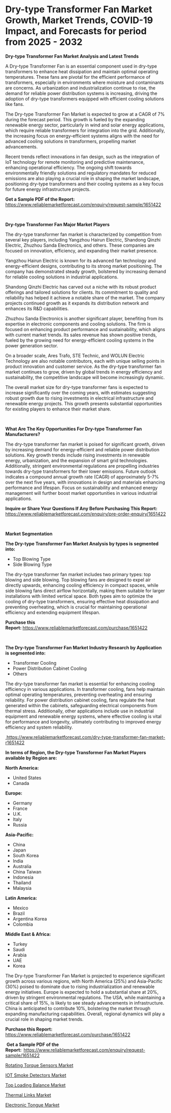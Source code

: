 <p><h1>Dry-type Transformer Fan Market Growth, Market Trends, COVID-19 Impact, and Forecasts for period from 2025 - 2032</h1></p><p><strong>Dry-type Transformer Fan Market Analysis and Latest Trends</strong></p>
<p><p>A Dry-type Transformer Fan is an essential component used in dry-type transformers to enhance heat dissipation and maintain optimal operating temperatures. These fans are pivotal for the efficient performance of transformers, especially in environments where moisture and contaminants are concerns. As urbanization and industrialization continue to rise, the demand for reliable power distribution systems is increasing, driving the adoption of dry-type transformers equipped with efficient cooling solutions like fans.</p><p>The Dry-type Transformer Fan Market is expected to grow at a CAGR of 7% during the forecast period. This growth is fueled by the expanding renewable energy sector, particularly in wind and solar energy applications, which require reliable transformers for integration into the grid. Additionally, the increasing focus on energy-efficient systems aligns with the need for advanced cooling solutions in transformers, propelling market advancements. </p><p>Recent trends reflect innovations in fan design, such as the integration of IoT technology for remote monitoring and predictive maintenance, enhancing operational efficiency. The ongoing shift towards environmentally friendly solutions and regulatory mandates for reduced emissions are also playing a crucial role in shaping the market landscape, positioning dry-type transformers and their cooling systems as a key focus for future energy infrastructure projects.</p></p>
<p><strong>Get a Sample PDF of the Report:&nbsp;</strong> <a href="https://www.reliablemarketforecast.com/enquiry/request-sample/1651422?utm_campaign=3139&utm_medium=2&utm_source=Github&utm_content=ia&utm_term=23032025&utm_id=dry-type-transformer-fan">https://www.reliablemarketforecast.com/enquiry/request-sample/1651422</a></p>
<p>&nbsp;</p>
<p><strong>Dry-type Transformer Fan Major Market Players</strong></p>
<p><p>The dry-type transformer fan market is characterized by competition from several key players, including Yangzhou Hairun Electric, Shandong Qinzhi Electric, Zhuzhou Sanda Electronics, and others. These companies are focused on innovation, efficiency, and expanding their market presence.</p><p>Yangzhou Hairun Electric is known for its advanced fan technology and energy-efficient designs, contributing to its strong market positioning. The company has demonstrated steady growth, bolstered by increasing demand for reliable cooling solutions in industrial applications. </p><p>Shandong Qinzhi Electric has carved out a niche with its robust product offerings and tailored solutions for clients. Its commitment to quality and reliability has helped it achieve a notable share of the market. The company projects continued growth as it expands its distribution network and enhances its R&D capabilities.</p><p>Zhuzhou Sanda Electronics is another significant player, benefiting from its expertise in electronic components and cooling solutions. The firm is focused on enhancing product performance and sustainability, which aligns with current market trends. Its sales revenue has shown positive trends, fueled by the growing need for energy-efficient cooling systems in the power generation sector.</p><p>On a broader scale, Ares Trafo, STE Technic, and WOLUN Electric Technology are also notable contributors, each with unique selling points in product innovation and customer service. As the dry-type transformer fan market continues to grow, driven by global trends in energy efficiency and sustainability, the competitive landscape will become increasingly dynamic.</p><p>The overall market size for dry-type transformer fans is expected to increase significantly over the coming years, with estimates suggesting robust growth due to rising investments in electrical infrastructure and renewable energy projects. This growth presents substantial opportunities for existing players to enhance their market share.</p></p>
<p>&nbsp;</p>
<p><strong>What Are The Key Opportunities For Dry-type Transformer Fan Manufacturers?</strong></p>
<p><p>The dry-type transformer fan market is poised for significant growth, driven by increasing demand for energy-efficient and reliable power distribution solutions. Key growth trends include rising investments in renewable energy, urbanization, and the expansion of smart grid technologies. Additionally, stringent environmental regulations are propelling industries towards dry-type transformers for their lower emissions. Future outlook indicates a compound annual growth rate (CAGR) of approximately 5-7% over the next five years, with innovations in design and materials enhancing performance and lifespan. Focus on sustainability and enhanced energy management will further boost market opportunities in various industrial applications.</p></p>
<p><strong>Inquire or Share Your Questions If Any Before Purchasing This Report:</strong> <a href="https://www.reliablemarketforecast.com/enquiry/pre-order-enquiry/1651422?utm_campaign=3139&utm_medium=2&utm_source=Github&utm_content=ia&utm_term=23032025&utm_id=dry-type-transformer-fan">https://www.reliablemarketforecast.com/enquiry/pre-order-enquiry/1651422</a></p>
<p>&nbsp;</p>
<p><strong>Market Segmentation</strong></p>
<p><strong>The Dry-type Transformer Fan Market Analysis by types is segmented into:</strong></p>
<p><ul><li>Top Blowing Type</li><li>Side Blowing Type</li></ul></p>
<p><p>The dry-type transformer fan market includes two primary types: top blowing and side blowing. Top blowing fans are designed to expel air directly upwards, enhancing cooling efficiency in compact spaces, while side blowing fans direct airflow horizontally, making them suitable for larger installations with limited vertical space. Both types aim to optimize the cooling of dry-type transformers, ensuring effective heat dissipation and preventing overheating, which is crucial for maintaining operational efficiency and extending equipment lifespan.</p></p>
<p><strong>Purchase this Report:&nbsp;</strong><a href="https://www.reliablemarketforecast.com/purchase/1651422?utm_campaign=3139&utm_medium=2&utm_source=Github&utm_content=ia&utm_term=23032025&utm_id=dry-type-transformer-fan">https://www.reliablemarketforecast.com/purchase/1651422</a></p>
<p>&nbsp;</p>
<p><strong>The Dry-type Transformer Fan Market Industry Research by Application is segmented into:</strong></p>
<p><ul><li>Transformer Cooling</li><li>Power Distribution Cabinet Cooling</li><li>Others</li></ul></p>
<p><p>The dry-type transformer fan market is essential for enhancing cooling efficiency in various applications. In transformer cooling, fans help maintain optimal operating temperatures, preventing overheating and ensuring reliability. For power distribution cabinet cooling, fans regulate the heat generated within the cabinets, safeguarding electrical components from thermal stress. Additionally, other applications include use in industrial equipment and renewable energy systems, where effective cooling is vital for performance and longevity, ultimately contributing to improved energy efficiency and system reliability.</p></p>
<p><a href="https://www.reliablemarketforecast.com/dry-type-transformer-fan-market-r1651422?utm_campaign=3139&utm_medium=2&utm_source=Github&utm_content=ia&utm_term=23032025&utm_id=dry-type-transformer-fan">&nbsp;https://www.reliablemarketforecast.com/dry-type-transformer-fan-market-r1651422</a></p>
<p><strong>In terms of Region, the Dry-type Transformer Fan Market Players available by Region are:</strong></p>
<p>
    <p> <strong> North America: </strong>
        <ul>
            <li>United States</li>
            <li>Canada</li>
        </ul>
        </p> 
    <p> <strong> Europe: </strong>
        <ul>
            <li>Germany</li>
            <li>France</li>
            <li>U.K.</li>
            <li>Italy</li>
            <li>Russia</li>
        </ul>
        </p> 
    <p> <strong> Asia-Pacific: </strong>
        <ul>
            <li>China</li>
            <li>Japan</li>
            <li>South Korea</li>
            <li>India</li>
            <li>Australia</li>
            <li>China Taiwan</li>
            <li>Indonesia</li>
            <li>Thailand</li>
            <li>Malaysia</li>
        </ul>
        </p> 
    <p> <strong> Latin America: </strong>
        <ul>
            <li>Mexico</li>
            <li>Brazil</li>
            <li>Argentina Korea</li>
            <li>Colombia</li>
        </ul>
        </p> 
    <p> <strong> Middle East & Africa: </strong>
        <ul>
            <li>Turkey</li>
            <li>Saudi</li>
            <li>Arabia</li>
            <li>UAE</li>
            <li>Korea</li>
        </ul>
    </p>
    </p>
<p><p>The Dry-type Transformer Fan Market is projected to experience significant growth across various regions, with North America (25%) and Asia-Pacific (30%) poised to dominate due to rising industrialization and renewable energy initiatives. Europe is expected to hold a substantial share at 20%, driven by stringent environmental regulations. The USA, while maintaining a critical share of 15%, is likely to see steady advancements in infrastructure. China is anticipated to contribute 10%, bolstering the market through expanding manufacturing capabilities. Overall, regional dynamics will play a crucial role in shaping market trends.</p></p>
<p><strong>Purchase this Report: </strong><a href="https://www.reliablemarketforecast.com/purchase/1651422?utm_campaign=3139&utm_medium=2&utm_source=Github&utm_content=ia&utm_term=23032025&utm_id=dry-type-transformer-fan">https://www.reliablemarketforecast.com/purchase/1651422</a></p>
<p>&nbsp;<strong>Get a Sample PDF of the Report:&nbsp;&nbsp;</strong><a href="https://www.reliablemarketforecast.com/enquiry/request-sample/1651422?utm_campaign=3139&utm_medium=2&utm_source=Github&utm_content=ia&utm_term=23032025&utm_id=dry-type-transformer-fan">https://www.reliablemarketforecast.com/enquiry/request-sample/1651422</a></p>
<p><strong></strong></p>
<p><p><a href="https://www.linkedin.com/pulse/rotating-torque-sensors-market-growth-forecast-from-ewptf?utm_campaign=3139&utm_medium=2&utm_source=Github&utm_content=ia&utm_term=23032025&utm_id=dry-type-transformer-fan">Rotating Torque Sensors Market</a></p><p><a href="https://www.linkedin.com/pulse/iot-smoke-detectors-market-research-industry-data-forecasted-3ag1f?utm_campaign=3139&utm_medium=2&utm_source=Github&utm_content=ia&utm_term=23032025&utm_id=dry-type-transformer-fan">IOT Smoke Detectors Market</a></p><p><a href="https://www.linkedin.com/pulse/influencing-factors-top-loading-balance-market-insights-ubpkf?utm_campaign=3139&utm_medium=2&utm_source=Github&utm_content=ia&utm_term=23032025&utm_id=dry-type-transformer-fan">Top Loading Balance Market</a></p><p><a href="https://www.linkedin.com/pulse/navigating-current-trends-thermal-links-market-report-key-ekrmf?utm_campaign=3139&utm_medium=2&utm_source=Github&utm_content=ia&utm_term=23032025&utm_id=dry-type-transformer-fan">Thermal Links Market</a></p><p><a href="https://www.linkedin.com/pulse/future-electronic-tongue-market-key-growth-drivers-forecasted-n0z9f?utm_campaign=3139&utm_medium=2&utm_source=Github&utm_content=ia&utm_term=23032025&utm_id=dry-type-transformer-fan">Electronic Tongue Market</a></p></p>